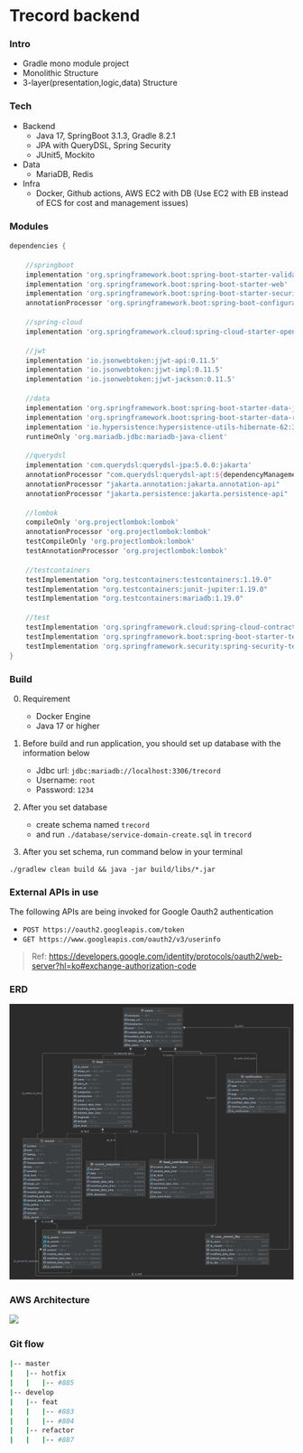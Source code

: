 # Trecord backend

### Intro

- Gradle mono module project
- Monolithic Structure
- 3-layer(presentation,logic,data) Structure

### Tech

- Backend
    - Java 17, SpringBoot 3.1.3, Gradle 8.2.1
    - JPA with QueryDSL, Spring Security
    - JUnit5, Mockito
- Data
    - MariaDB, Redis
- Infra
    - Docker, Github actions, AWS EC2 with DB (Use EC2 with EB instead of ECS for cost and management issues)

### Modules

```groovy
dependencies {

    //springboot
    implementation 'org.springframework.boot:spring-boot-starter-validation'
    implementation 'org.springframework.boot:spring-boot-starter-web'
    implementation 'org.springframework.boot:spring-boot-starter-security'
    annotationProcessor 'org.springframework.boot:spring-boot-configuration-processor'

    //spring-cloud
    implementation 'org.springframework.cloud:spring-cloud-starter-openfeign' // For @FeignClient

    //jwt
    implementation 'io.jsonwebtoken:jjwt-api:0.11.5'
    implementation 'io.jsonwebtoken:jjwt-impl:0.11.5'
    implementation 'io.jsonwebtoken:jjwt-jackson:0.11.5'

    //data
    implementation 'org.springframework.boot:spring-boot-starter-data-jpa'
    implementation 'org.springframework.boot:spring-boot-starter-data-redis'
    implementation 'io.hypersistence:hypersistence-utils-hibernate-62:3.5.1' // For @Type(JsonType.class)
    runtimeOnly 'org.mariadb.jdbc:mariadb-java-client'

    //querydsl
    implementation 'com.querydsl:querydsl-jpa:5.0.0:jakarta'
    annotationProcessor "com.querydsl:querydsl-apt:${dependencyManagement.importedProperties['querydsl.version']}:jakarta"
    annotationProcessor "jakarta.annotation:jakarta.annotation-api"
    annotationProcessor "jakarta.persistence:jakarta.persistence-api"

    //lombok
    compileOnly 'org.projectlombok:lombok'
    annotationProcessor 'org.projectlombok:lombok'
    testCompileOnly 'org.projectlombok:lombok'
    testAnnotationProcessor 'org.projectlombok:lombok'

    //testcontainers
    testImplementation "org.testcontainers:testcontainers:1.19.0"
    testImplementation "org.testcontainers:junit-jupiter:1.19.0"
    testImplementation "org.testcontainers:mariadb:1.19.0"

    //test
    testImplementation 'org.springframework.cloud:spring-cloud-contract-wiremock' // For @AutoConfigureWireMock
    testImplementation 'org.springframework.boot:spring-boot-starter-test'
    testImplementation 'org.springframework.security:spring-security-test'
}
```

### Build

0. Requirement
    - Docker Engine
    - Java 17 or higher

1. Before build and run application, you should set up database with the information below

    - Jdbc url: `jdbc:mariadb://localhost:3306/trecord`
    - Username: `root`
    - Password: `1234`

2. After you set database
    - create schema named `trecord`
    - and run `./database/service-domain-create.sql` in `trecord`

3. After you set schema, run command below in your terminal

  ```shell
  ./gradlew clean build && java -jar build/libs/*.jar
  ```

### External APIs in use

The following APIs are being invoked for Google Oauth2 authentication

- `POST https://oauth2.googleapis.com/token`
- `GET https://www.googleapis.com/oauth2/v3/userinfo`

> Ref: https://developers.google.com/identity/protocols/oauth2/web-server?hl=ko#exchange-authorization-code

### ERD

![](images/erd%20diagram.jpg)

### AWS Architecture

![](https://velog.velcdn.com/images/dragonappear/post/5414caba-fd0d-4efc-ba68-c4822af021c7/image.png)

### Git flow

```sh
|-- master
|   |-- hotfix
|   |   |-- #885
|-- develop
|   |-- feat
|   |   |-- #883
|   |   |-- #884
|   |-- refactor
|   |   |-- #887
```
